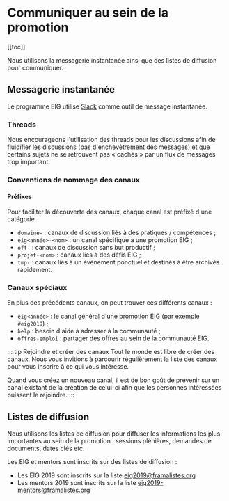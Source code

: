 # Communiquer au sein de la promotion

[[toc]]

Nous utilisons la messagerie instantanée ainsi que des listes de diffusion pour communiquer.

## Messagerie instantanée

Le programme EIG utilise [Slack](https://eig-hq.slack.com) comme outil de message instantanée.

### Threads
Nous encourageons l'utilisation des threads pour les discussions afin de fluidifier les discussions (pas d'enchevêtrement des messages) et que certains sujets ne se retrouvent pas « cachés » par un flux de messages trop important.

### Conventions de nommage des canaux

#### Préfixes

Pour faciliter la découverte des canaux, chaque canal est préfixé d'une catégorie.

- `domaine-` : canaux de discussion liés à des pratiques / compétences ;
- `eig<année>-<nom>` : un canal spécifique à une promotion EIG ;
- `off-` : canaux de discussion sans but productif ;
- `projet-<nom>` : canaux liés à des défis EIG ;
- `tmp-` : canaux liés à un événement ponctuel et destinés à être archivés rapidement.

### Canaux spéciaux

En plus des précédents canaux, on peut trouver ces différents canaux :
- `eig<année>` : le canal général d'une promotion EIG (par exemple `#eig2019`) ;
- `help` : besoin d'aide à adresser à la communauté ;
- `offres-emploi` : partager des offres au sein de la communauté EIG.

::: tip Rejoindre et créer des canaux
Tout le monde est libre de créer des canaux. Nous vous invitions à parcourir régulièrement la liste des canaux pour vous inscrire à ce qui vous intéresse.

Quand vous créez un nouveau canal, il est de bon goût de prévenir sur un canal existant de la création de celui-ci afin que les personnes intéressées puissent le rejoindre.
:::

## Listes de diffusion

Nous utilisons les listes de diffusion pour diffuser les informations les plus importantes au sein de la promotion : sessions plénières, demandes de documents, dates clés etc.

Les EIG et mentors sont inscrits sur des listes de diffusion :

* Les EIG 2019 sont inscrits sur la liste [eig2019@framalistes.org](mailto:eig2019-mentors@framalistes.org)
* Les mentors 2019 sont inscrits sur la liste [eig2019-mentors@framalistes.org](mailto:eig2019-mentors@framalistes.org)
